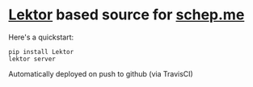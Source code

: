 # [Lektor](https://www.getlektor.com/) based source for [schep.me](http://schep.me)

Here's a quickstart:
```
pip install Lektor
lektor server
```

Automatically deployed on push to github (via TravisCI)
